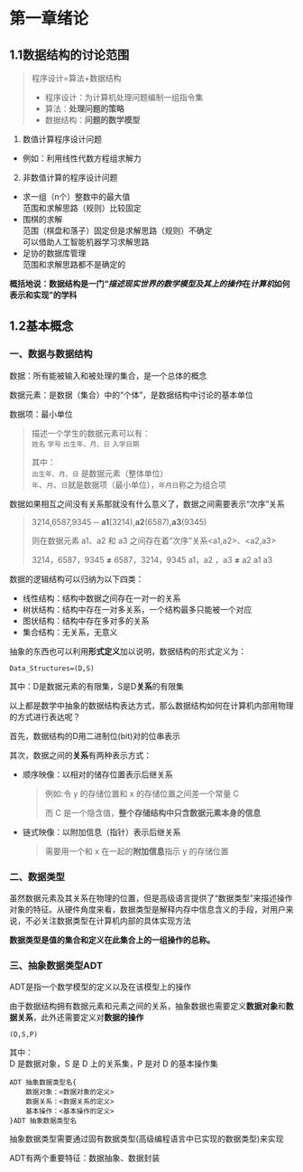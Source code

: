 # 第一章绪论

## 1.1数据结构的讨论范围

> 程序设计=算法+数据结构
>
> - 程序设计：为计算机处理问题编制一组指令集
> - 算法：**处理问题的策略**
> - 数据结构：**问题的数学模型**

1. 数值计算程序设计问题 

- 例如：利用线性代数方程组求解力

2. 非数值计算的程序设计问题 

- 求一组（n个）整数中的最大值  
    范围和求解思路（规则）比较固定
- 围棋的求解  
    范围（棋盘和落子）固定但是求解思路（规则）不确定  
    可以借助人工智能机器学习求解思路
- 足协的数据库管理  
    范围和求解思路都不是确定的

**概括地说：数据结构是一门“*描述现实世界的数学模型及其上的操作*在*计算机*如何表示和实现”的学科**

## 1.2基本概念

### 一、数据与数据结构

数据：所有能被输入和被处理的集合，是一个总体的概念

数据元素：是数据（集合）中的“个体”，是数据结构中讨论的基本单位

数据项：最小单位

>描述一个学生的数据元素可以有：  
>`姓名` `学号` `出生年、月、日` `入学日期`
>
>其中：     
>`出生年、月、日` 是数据元素（整体单位）   
>`年`、`月`、`日`就是数据项（最小单位），`年月日`称之为组合项

数据如果相互之间没有关系那就没有什么意义了，数据之间需要表示“次序”关系

> 3214,6587,9345 **─** **a1**(3214),**a2**(6587),**a3**(9345)
>
> 则在数据元素 a1、a2 和 a3 之间存在着“次序”关系<a1,a2>、<a2,a3>
>
> 3214，6587，9345  **≠** 6587，3214，9345
> a1，a2 ，a3	 **≠**	a2     a1    a3

数据的逻辑结构可以归纳为以下四类：

- 线性结构：结构中数据之间存在一对一的关系
- 树状结构：结构中存在一对多关系，一个结构最多只能被一个对应
- 图状结构：结构中存在多对多的关系
- 集合结构：无关系，无意义

抽象的东西也可以利用**形式定义**加以说明，数据结构的形式定义为：

```
Data_Structures=(D,S)
```

其中：D是数据元素的有限集，S是D**关系**的有限集

以上都是数学中抽象的数据结构表达方式，那么数据结构如何在计算机内部用物理的方式进行表达呢？

首先，数据结构的D用二进制位(bit)对的位串表示

其次，数据之间的**关系**有两种表示方式：

- 顺序映像：以相对的储存位置表示后继关系  

    >例如:令 y 的存储位置和 x 的存储位置之间差一个常量 C
    >
    >而 C 是一个隐含值，**整个存储结构中只含数据元素本身的信息**

- 链式映像：以附加信息（指针）表示后继关系  

    >需要用一个和 x 在一起的**附加信息**指示 y 的存储位置

### 二、数据类型

虽然数据元素及其关系在物理的位置，但是高级语言提供了“数据类型”来描述操作对象的特征。从硬件角度来看，数据类型是解释内存中信息含义的手段，对用户来说，不必关注数据类型在计算机内部的具体实现方法

 **数据类型是值的集合和定义在此集合上的一组操作的总称。**

### 三、抽象数据类型ADT

ADT是指一个数学模型的定义以及在该模型上的操作

由于数据结构拥有数据元素和元素之间的关系，抽象数据也需要定义**数据对象**和**数据关系**，此外还需要定义对**数据的操作**

```
(D,S,P)
```

其中：  
D 是数据对象，S 是 D 上的关系集，P 是对 D 的基本操作集

```
ADT 抽象数据类型名{
	数据对象：<数据对象的定义>
	数据关系：<数据关系的定义>
	基本操作：<基本操作的定义>
}ADT 抽象数据类型名
```

抽象数据类型需要通过固有数据类型(高级编程语言中已实现的数据类型)来实现

ADT有两个重要特征：数据抽象、数据封装

